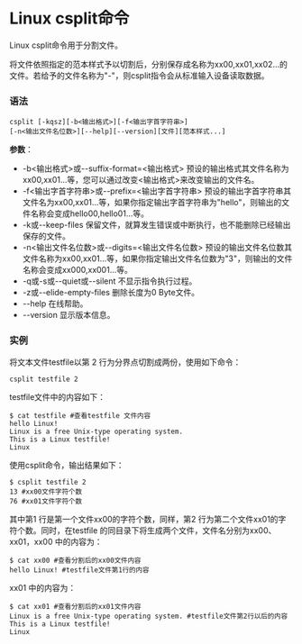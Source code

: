 
# Linux csplit命令



Linux csplit命令用于分割文件。

将文件依照指定的范本样式予以切割后，分别保存成名称为xx00,xx01,xx02...的文件。若给予的文件名称为"-"，则csplit指令会从标准输入设备读取数据。

### 语法

```
csplit [-kqsz][-b<输出格式>][-f<输出字首字符串>]
[-n<输出文件名位数>][--help][--version][文件][范本样式...] 

```

**参数**：

*   -b&lt;输出格式&gt;或--suffix-format=&lt;输出格式&gt; 预设的输出格式其文件名称为xx00,xx01...等，您可以通过改变&lt;输出格式&gt;来改变输出的文件名。
*   -f&lt;输出字首字符串&gt;或--prefix=&lt;输出字首字符串&gt; 预设的输出字首字符串其文件名为xx00,xx01...等，如果你指定输出字首字符串为"hello"，则输出的文件名称会变成hello00,hello01...等。
*   -k或--keep-files 保留文件，就算发生错误或中断执行，也不能删除已经输出保存的文件。
*   -n&lt;输出文件名位数&gt;或--digits=&lt;输出文件名位数&gt; 预设的输出文件名位数其文件名称为xx00,xx01...等，如果你指定输出文件名位数为"3"，则输出的文件名称会变成xx000,xx001...等。
*   -q或-s或--quiet或--silent 不显示指令执行过程。
*   -z或--elide-empty-files 删除长度为0 Byte文件。
*   --help 在线帮助。
*   --version 显示版本信息。

### 实例

将文本文件testfile以第 2 行为分界点切割成两份，使用如下命令：

```
csplit testfile 2

```

testfile文件中的内容如下：

```
$ cat testfile #查看testfile 文件内容  
hello Linux!  
Linux is a free Unix-type operating system.  
This is a Linux testfile!  
Linux 

```

使用csplit命令，输出结果如下：

```
$ csplit testfile 2  
13 #xx00文件字符个数  
76 #xx01文件字符个数  

```

其中第1 行是第一个文件xx00的字符个数，同样，第2 行为第二个文件xx01的字符个数。同时，在testfile 的同目录下将生成两个文件，文件名分别为xx00、xx01，xx00 中的内容为：

```
$ cat xx00 #查看分割后的xx00文件内容  
hello Linux! #testfile文件第1行的内容 

```

xx01 中的内容为：

```
$ cat xx01 #查看分割后的xx01文件内容  
Linux is a free Unix-type operating system. #testfile文件第2行以后的内容  
This is a Linux testfile!  
Linux 

```



